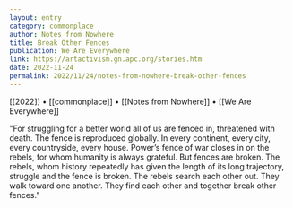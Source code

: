 ```yaml
---
layout: entry
category: commonplace
author: Notes from Nowhere
title: Break Other Fences
publication: We Are Everywhere
link: https://artactivism.gn.apc.org/stories.htm
date: 2022-11-24
permalink: 2022/11/24/notes-from-nowhere-break-other-fences
---
```


[[2022]] • [[commonplace]] • [[Notes from Nowhere]] • [[We Are Everywhere]]

"For struggling for a better world all of us are fenced in, threatened with death. The fence is reproduced globally. In every continent, every city, every countryside, every house. Power’s fence of war closes in on the rebels, for whom humanity is always grateful. But fences are broken. The rebels, whom history repeatedly has given the length of its long trajectory, struggle and the fence is broken. The rebels search each other out. They walk toward one another. They find each other and together break other fences."
